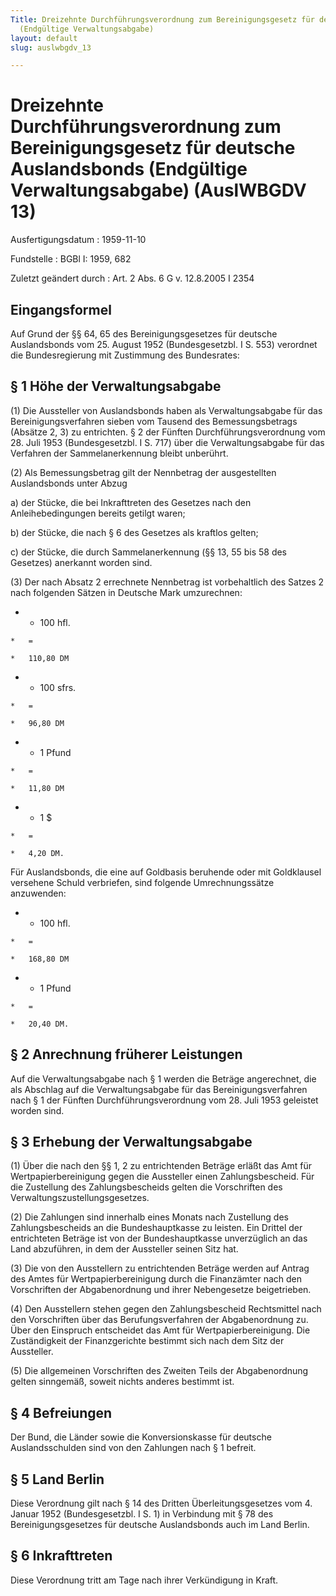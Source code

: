 ```yaml
---
Title: Dreizehnte Durchführungsverordnung zum Bereinigungsgesetz für deutsche Auslandsbonds
  (Endgültige Verwaltungsabgabe)
layout: default
slug: auslwbgdv_13

---
```


# Dreizehnte Durchführungsverordnung zum Bereinigungsgesetz für deutsche Auslandsbonds (Endgültige Verwaltungsabgabe) (AuslWBGDV 13)

Ausfertigungsdatum
:   1959-11-10

Fundstelle
:   BGBl I: 1959, 682

Zuletzt geändert durch
:   Art. 2 Abs. 6 G v. 12.8.2005 I 2354


## Eingangsformel

Auf Grund der §§ 64, 65 des Bereinigungsgesetzes für deutsche
Auslandsbonds vom 25. August 1952 (Bundesgesetzbl. I S. 553) verordnet
die Bundesregierung mit Zustimmung des Bundesrates:


## § 1 Höhe der Verwaltungsabgabe

(1) Die Aussteller von Auslandsbonds haben als Verwaltungsabgabe für
das Bereinigungsverfahren sieben vom Tausend des Bemessungsbetrags
(Absätze 2, 3) zu entrichten. § 2 der Fünften Durchführungsverordnung
vom 28. Juli 1953 (Bundesgesetzbl. I S. 717) über die
Verwaltungsabgabe für das Verfahren der Sammelanerkennung bleibt
unberührt.

(2) Als Bemessungsbetrag gilt der Nennbetrag der ausgestellten
Auslandsbonds unter Abzug

a)  der Stücke, die bei Inkrafttreten des Gesetzes nach den
    Anleihebedingungen bereits getilgt waren;


b)  der Stücke, die nach § 6 des Gesetzes als kraftlos gelten;


c)  der Stücke, die durch Sammelanerkennung (§§ 13, 55 bis 58 des
    Gesetzes) anerkannt worden sind.




(3) Der nach Absatz 2 errechnete Nennbetrag ist vorbehaltlich des
Satzes 2 nach folgenden Sätzen in Deutsche Mark umzurechnen:

*    *   100 hfl.

    *   =

    *   110,80 DM


*    *   100 sfrs.

    *   =

    *   96,80 DM


*    *   1 Pfund

    *   =

    *   11,80 DM


*    *   1 $

    *   =

    *   4,20 DM.



Für Auslandsbonds, die eine auf Goldbasis beruhende oder mit
Goldklausel versehene Schuld verbriefen, sind folgende
Umrechnungssätze anzuwenden:

*    *   100 hfl.

    *   =

    *   168,80 DM


*    *   1 Pfund

    *   =

    *   20,40 DM.





## § 2 Anrechnung früherer Leistungen

Auf die Verwaltungsabgabe nach § 1 werden die Beträge angerechnet, die
als Abschlag auf die Verwaltungsabgabe für das Bereinigungsverfahren
nach § 1 der Fünften Durchführungsverordnung vom 28. Juli 1953
geleistet worden sind.


## § 3 Erhebung der Verwaltungsabgabe

(1) Über die nach den §§ 1, 2 zu entrichtenden Beträge erläßt das Amt
für Wertpapierbereinigung gegen die Aussteller einen Zahlungsbescheid.
Für die Zustellung des Zahlungsbescheids gelten die Vorschriften des
Verwaltungszustellungsgesetzes.

(2) Die Zahlungen sind innerhalb eines Monats nach Zustellung des
Zahlungsbescheids an die Bundeshauptkasse zu leisten. Ein Drittel der
entrichteten Beträge ist von der Bundeshauptkasse unverzüglich an das
Land abzuführen, in dem der Aussteller seinen Sitz hat.

(3) Die von den Ausstellern zu entrichtenden Beträge werden auf Antrag
des Amtes für Wertpapierbereinigung durch die Finanzämter nach den
Vorschriften der Abgabenordnung und ihrer Nebengesetze beigetrieben.

(4) Den Ausstellern stehen gegen den Zahlungsbescheid Rechtsmittel
nach den Vorschriften über das Berufungsverfahren der Abgabenordnung
zu. Über den Einspruch entscheidet das Amt für Wertpapierbereinigung.
Die Zuständigkeit der Finanzgerichte bestimmt sich nach dem Sitz der
Aussteller.

(5) Die allgemeinen Vorschriften des Zweiten Teils der Abgabenordnung
gelten sinngemäß, soweit nichts anderes bestimmt ist.


## § 4 Befreiungen

Der Bund, die Länder sowie die Konversionskasse für deutsche
Auslandsschulden sind von den Zahlungen nach § 1 befreit.


## § 5 Land Berlin

Diese Verordnung gilt nach § 14 des Dritten Überleitungsgesetzes vom
4\. Januar 1952 (Bundesgesetzbl. I S. 1) in Verbindung mit § 78 des
Bereinigungsgesetzes für deutsche Auslandsbonds auch im Land Berlin.


## § 6 Inkrafttreten

Diese Verordnung tritt am Tage nach ihrer Verkündigung in Kraft.

